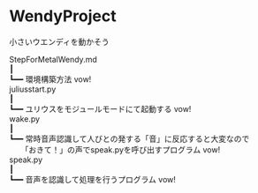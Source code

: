 # WendyProject
小さいウエンディを動かそう


StepForMetalWendy.md  
  ┃   
  ┗━━ 環境構築方法 vow!  
juliusstart.py  
  ┃  
  ┗━━ ユリウスをモジュールモードにて起動する vow!  
 wake.py  
  ┃  
  ┗━━ 常時音声認識して人びとの発する「音」に反応すると大変なので  
  　　「おきて！」の声でspeak.pyを呼び出すプログラム vow!  
 speak.py  
  ┃  
  ┗━━ 音声を認識して処理を行うプログラム vow!  
  



